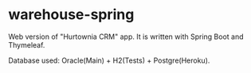 # warehouse-spring
Web version of "Hurtownia CRM" app. It is written with Spring Boot and Thymeleaf.

Database used: Oracle(Main) + H2(Tests) + Postgre(Heroku).
